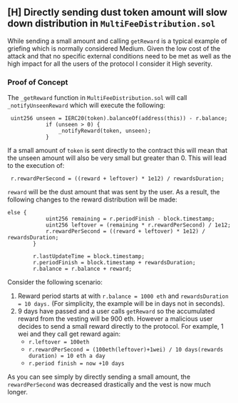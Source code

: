 ## [H] Directly sending dust token amount will slow down distribution in `MultiFeeDistribution.sol`

While sending a small amount and calling `getReward` is a typical example of griefing which is normally considered Medium. Given the low cost of the attack and that no specific external conditions need to be met as well as the high impact for all the users of the protocol I consider it High severity.

### Proof of Concept

The `_getReward` function in `MultiFeeDistribution.sol` will call `_notifyUnseenReward` which will execute the following:

```solidity
 uint256 unseen = IERC20(token).balanceOf(address(this)) - r.balance;
            if (unseen > 0) {
                _notifyReward(token, unseen);
            }
```

If a small amount of `token` is sent directly to the contract this will mean that the unseen amount will also be very small but greater than 0. This will lead to the execution of:

```solidity
 r.rewardPerSecond = ((reward + leftover) * 1e12) / rewardsDuration;
```

`reward` will be the dust amount that was sent by the user. As a result, the following changes to the reward distribution will be made:

```solidity
else {
            uint256 remaining = r.periodFinish - block.timestamp;
            uint256 leftover = (remaining * r.rewardPerSecond) / 1e12;
            r.rewardPerSecond = ((reward + leftover) * 1e12) / rewardsDuration;
        }

        r.lastUpdateTime = block.timestamp;
        r.periodFinish = block.timestamp + rewardsDuration;
        r.balance = r.balance + reward;
```

Consider the following scenario:

1. Reward period starts at with `r.balance = 1000 eth` and `rewardsDuration = 10 days.` (For simplicity, the example will be in days not in seconds).
2. 9 days have passed and a user calls `getReward` so the accumulated reward from the vesting will be 900 eth. However a malicious user decides to send a small reward directly to the protocol. For example, 1 wei and they call get reward again:
    - `r.leftover = 100eth`
    - `r.rewardPerSecond = (100eth(leftover)+1wei) / 10 days(rewards duration) = 10 eth a day`
    - `r.period finish = now +10 days`

As you can see simply by directly sending a small amount, the `rewardPerSecond` was decreased drastically and the vest is now much longer.



